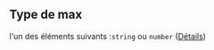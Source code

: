 ## Type de max

l'un des éléments suivants :`string` ou `number` ([Détails](frw-definitions-composant-interaction-properties-max.md))
